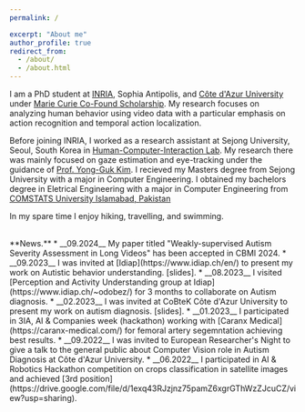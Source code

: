 ```yaml
---
permalink: /

excerpt: "About me"
author_profile: true
redirect_from: 
  - /about/
  - /about.html
---
```


I am a PhD student at [INRIA](https://www.inria.fr/fr/centre-inria-universite-cote-azur), Sophia Antipolis, and [Côte d'Azur University](https://univ-cotedazur.eu/) under [Marie Curie Co-Found Scholarship](https://univ-cotedazur.eu/boosturcareer/meet-the-fellows). My research focuses on analyzing human behavior using video data with a particular emphasis on action recognition and temporal action localization. 

Before joining INRIA, I worked as a research assistant at Sejong University, Seoul, South Korea in [Human-Computer-Interaction Lab](http://203.250.148.104/about_us.php). My research there was mainly focused on gaze estimation and eye-tracking under the guidance of [Prof. Yong-Guk Kim](http://home.sejong.ac.kr/~ykim/). I recieved my Masters degree from Sejong University with a major in Computer Engineering. 
I obtained my bachelors degree in Eletrical Engineering with a major in Computer Engineering from [COMSTATS University Islamabad, Pakistan](https://cuiwah.edu.pk/)

In my spare time I enjoy hiking, travelling, and swimming.

<br/>
**News.**
* __09.2024__ My paper titled "Weakly-supervised Autism Severity Assessment in Long Videos" has been accepted in CBMI 2024.
* __09.2023__ I was invited at [Idiap](https://www.idiap.ch/en/) to present my work on Autistic behavior understanding. [slides].
* __08.2023__ I visited [Perception and Activity Understanding group at Idiap](https://www.idiap.ch/~odobez/) for 3 months to collaborate on Autism diagnosis. 
* __02.2023__ I was invited at CoBteK Côte d'Azur University to present my work on autism diagnosis. [slides].
* __01.2023__ I participated in 3IA, AI & Companies week (hackathon) working with [Caranx Medical](https://caranx-medical.com/) for femoral artery segemntation achieving best results.
* __09.2022__ I was invited to European Researcher's Night to give a talk to the general public about Computer Vision role in Autism Diagnosis at Côte d'Azur University.
* __06.2022__ I participated in AI & Robotics Hackathon competition on crops classification in satellite images and achieved [3rd position](https://drive.google.com/file/d/1exq43RJzjnz75pamZ6xgrGThWzZJcuCZ/view?usp=sharing).
